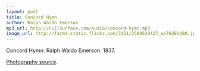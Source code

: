 ```yaml
---
layout: post
title: Concord Hymn
author: Ralph Waldo Emerson
mp3_url: http://nullsurface.com/audio/concord-hymn.mp3
image_url: http://farm4.static.flickr.com/3151/2589529427_eb76d8b480.jpg
---
```


Concord Hymn.  Ralph Waldo Emerson.  1837.

[Photography source](http://www.flickr.com/photos/boston_public_library/2589529427/).